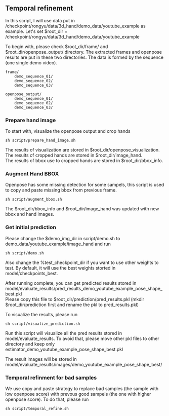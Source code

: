 ## Temporal refinement

In this script, I will use data put in /checkpoint/rongyu/data/3d_hand/demo_data/youtube_example as example.  Let's set $root_dir = /checkpoint/rongyu/data/3d_hand/demo_data/youtube_example

To begin with, please check $root_dir/frame/ and $root_dir/openpose_output/ directory. The extracted frames and openpose results are put in these two directories. The data is formed by the sequence (one single demo video).

```
frame/
    demo_sequence_01/
    demo_sequence_02/
    demo_sequence_03/

openpose_output/
    demo_sequence_01/
    demo_sequence_02/
    demo_sequence_03/
```

### Prepare hand image

To start with, visualize the openpose output and crop hands  
```
sh script/prepare_hand_image.sh
```
The results of visualization are stored in $root_dir/openpose_visualization.  
The results of cropped hands are stored in $root_dir/image_hand.  
The results of bbox use to cropped hands are stored in $root_dir/bbox_info.  


### Augment Hand BBOX
Openpose has some missing detection for some sampels, this script is used to copy and paste missing bbox from previous frame.
```
sh script/augment_bbox.sh
```
The $root_dir/bbox_info and $root_dir/image_hand was updated with new bbox and hand images.



### Get initial prediction

Please change the $demo_img_dir in script/demo.sh to demo_data/youtube_example/image_hand and run
```
sh script/demo.sh
```
Also change the %test_checkpoint_dir if you want to use other weights to test. By default, it will use the best weights storted in model/checkpoints_best.  

After running complete, you can get predicted results stored in model/evaluate_results/pred_results_demo_youtube_example_pose_shape_best.pkl  
Please copy this file to $root_dir/prediction/pred_results.pkl (mkdir $root_dir/prediction first and rename the pkl to pred_results.pkl)

To visualize the results, please run
```
sh script/visualize_prediction.sh
```
Run this script will visualize all the pred results stored in model/evaluate_results. To avoid that, please move other pkl files to other directory and keep only estimator_demo_youtube_example_pose_shape_best.pkl  

The result images will be stored in model/evaluate_results/images/demo_youtube_example_pose_shape_best/


### Temporal refinment for bad samples
We use copy and paste strategy to replace bad samples (the sample with low openpose score) with prevous good sampels (the one with higher openpose score). To do that, please run
```
sh script/temporal_refine.sh
```